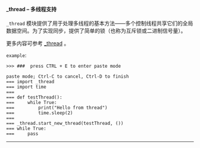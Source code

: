 #### **_thread** – 多线程支持
`_thread` 模块提供了用于处理多线程的基本方法——多个控制线程共享它们的全局数据空间。为了实现同步，提供了简单的锁（也称为互斥锁或二进制信号量）。

更多内容可参考 [_thread](https://docs.python.org/3/library/_thread.html?highlight=_thread#module-_thread)  。

`example`:
```
>>> ###  press CTRL + E to enter paste mode

paste mode; Ctrl-C to cancel, Ctrl-D to finish
=== import _thread
=== import time
=== 
=== def testThread():
===     while True:
===         print("Hello from thread")
===         time.sleep(2)
=== 
=== _thread.start_new_thread(testThread, ())
=== while True:
===     pass

```

----------